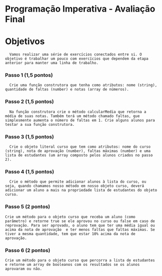 #  Programação Imperativa - Avaliação Final

# Objetivos

      Vamos realizar uma série de exercícios conectados entre si. O objetivo é trabalhar um pouco com exercícios que dependem da etapa anterior para manter uma linha de trabalho.

### Passo 1 (1,5 pontos)

      Crie uma função construtora que tenha como atributos: nome (string), quantidade de faltas (number) e notas (array de números). 
 
### Passo 2 (1,5 pontos)

      Na função construtora crie o método calcularMedia que retorna a média de suas notas. Também terá um método chamado faltas, que simplesmente aumenta o número de faltas em 1. Crie alguns alunos para testar a sua função construtora. 

### Passo 3 (1,5 pontos)

      Crie o objeto literal curso que tem como atributos: nome do curso (string), nota de aprovação (number), faltas máximas (number) e uma lista de estudantes (um array composto pelos alunos criados no passo 2).


### Passo 4 (1,5 pontos)

      Crie o método que permite adicionar alunos à lista do curso, ou seja, quando chamamos nosso método em nosso objeto curso, deverá adicionar um aluno a mais na propriedade lista de estudantes do objeto curso.

### Passo 5 (2 pontos)

	Crie um método para o objeto curso que receba um aluno (como parâmetro) e retorne true se ele aprovou no curso ou false em caso de reprovação. Para ser aprovado, o aluno tem que ter uma média igual ou acima da nota de aprovação  e ter menos faltas que faltas máximas. Se tiver a mesma quantidade, tem que estar 10% acima da nota de aprovação.

### Passo 6 (2 pontos)

	Crie um método para o objeto curso que percorra a lista de estudantes e retorne um array de booleanos com os resultados se os alunos aprovaram ou não. 